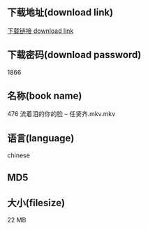 ## 下载地址(download link)
[下载链接 download link](https://voluble-croquembouche-d321dc.netlify.app/?s=476+%E6%B5%81%E7%9D%80%E6%B3%AA%E7%9A%84%E4%BD%A0%E7%9A%84%E8%84%B8+%E2%80%93+%E4%BB%BB%E8%B4%A4%E9%BD%90.mkv)

## 下载密码(download password)
1866

## 名称(book name)
476 流着泪的你的脸 – 任贤齐.mkv.mkv

## 语言(language)
chinese

## MD5


## 大小(filesize)
22 MB
